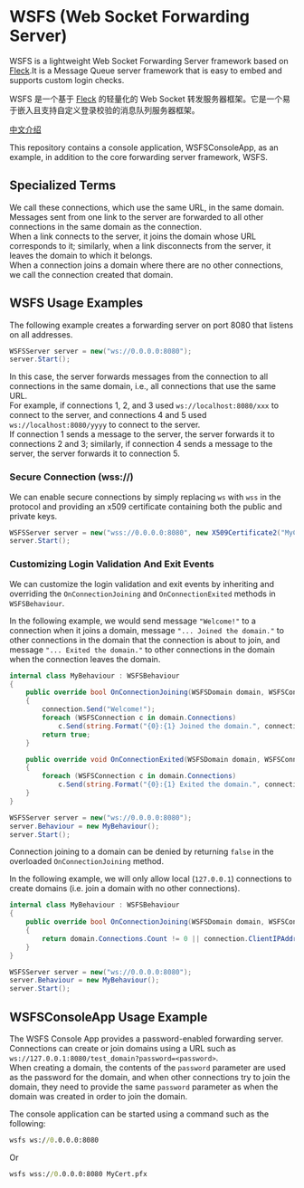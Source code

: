 # WSFS (Web Socket Forwarding Server)

WSFS is a lightweight Web Socket Forwarding Server framework based on [Fleck](github.com/statianzo/Fleck).It is a Message Queue server framework that is easy to embed and supports custom login checks.

WSFS 是一个基于 [Fleck](github.com/statianzo/Fleck) 的轻量化的 Web Socket 转发服务器框架。它是一个易于嵌入且支持自定义登录校验的消息队列服务器框架。

[中文介绍](README.zh_cn.md)

This repository contains a console application, WSFSConsoleApp, as an example, in addition to the core forwarding server framework, WSFS.

## Specialized Terms

We call these connections, which use the same URL, in the same domain. Messages sent from one link to the server are forwarded to all other connections in the same domain as the connection.  
When a link connects to the server, it joins the domain whose URL corresponds to it; similarly, when a link disconnects from the server, it leaves the domain to which it belongs.  
When a connection joins a domain where there are no other connections, we call the connection created that domain.

## WSFS Usage Examples

The following example creates a forwarding server on port 8080 that listens on all addresses.

```cs
WSFSServer server = new("ws://0.0.0.0:8080");
server.Start();
```

In this case, the server forwards messages from the connection to all connections in the same domain, i.e., all connections that use the same URL.  
For example, if connections 1, 2, and 3 used `ws://localhost:8080/xxx` to connect to the server, and connections 4 and 5 used `ws://localhost:8080/yyyy` to connect to the server.  
If connection 1 sends a message to the server, the server forwards it to connections 2 and 3; similarly, if connection 4 sends a message to the server, the server forwards it to connection 5.

### Secure Connection (wss://)

We can enable secure connections by simply replacing `ws` with `wss` in the protocol and providing an x509 certificate containing both the public and private keys.

```cs
WSFSServer server = new("wss://0.0.0.0:8080", new X509Certificate2("MyCert.pfx"));
server.Start();
```

### Customizing Login Validation And Exit Events

We can customize the login validation and exit events by inheriting and overriding the `OnConnectionJoining` and `OnConnectionExited` methods in `WSFSBehaviour`.

In the following example, we would send message `"Welcome!"` to a connection when it joins a domain, message `"... Joined the domain."` to other connections in the domain that the connection is about to join, and message `"... Exited the domain."` to other connections in the domain when the connection leaves the domain.

```cs
internal class MyBehaviour : WSFSBehaviour
{
    public override bool OnConnectionJoining(WSFSDomain domain, WSFSConnection connection)
    {
        connection.Send("Welcome!");
        foreach (WSFSConnection c in domain.Connections)
            c.Send(string.Format("{0}:{1} Joined the domain.", connection.ClientIPAddress, connection.ClientPort));
        return true;
    }

    public override void OnConnectionExited(WSFSDomain domain, WSFSConnection connection)
    {
        foreach (WSFSConnection c in domain.Connections)
            c.Send(string.Format("{0}:{1} Exited the domain.", connection.ClientIPAddress, connection.ClientPort));
    }
}
```

```cs
WSFSServer server = new("ws://0.0.0.0:8080");
server.Behaviour = new MyBehaviour();
server.Start();
```

Connection joining to a domain can be denied by returning `false` in the overloaded `OnConnectionJoining` method.

In the following example, we will only allow local (`127.0.0.1`) connections to create domains (i.e. join a domain with no other connections).

```cs
internal class MyBehaviour : WSFSBehaviour
{
    public override bool OnConnectionJoining(WSFSDomain domain, WSFSConnection connection)
    {
        return domain.Connections.Count != 0 || connection.ClientIPAddress == "127.0.0.1";
    }
}
```

```cs
WSFSServer server = new("ws://0.0.0.0:8080");
server.Behaviour = new MyBehaviour();
server.Start();
```

## WSFSConsoleApp Usage Example

The WSFS Console App provides a password-enabled forwarding server. Connections can create or join domains using a URL such as `ws://127.0.0.1:8080/test_domain?password=<password>`.  
When creating a domain, the contents of the `password` parameter are used as the password for the domain, and when other connections try to join the domain, they need to provide the same `password` parameter as when the domain was created in order to join the domain.

The console application can be started using a command such as the following:

```bat
wsfs ws://0.0.0.0:8080
```

Or

```bat
wsfs wss://0.0.0.0:8080 MyCert.pfx
```